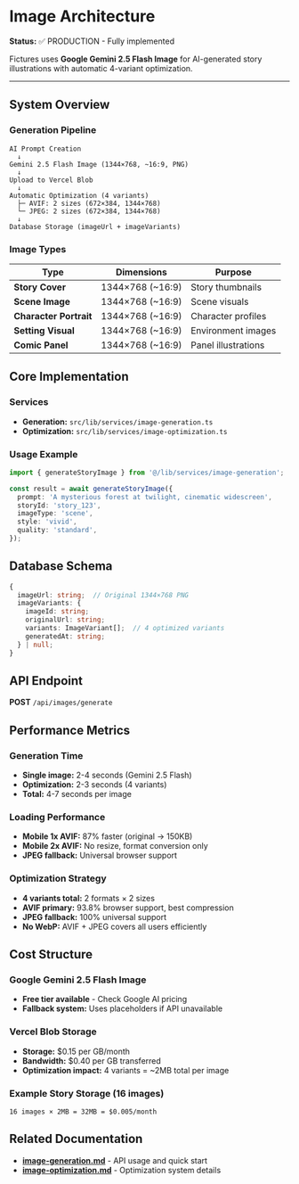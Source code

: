 # Image Architecture

**Status:** ✅ PRODUCTION - Fully implemented

Fictures uses **Google Gemini 2.5 Flash Image** for AI-generated story illustrations with automatic 4-variant optimization.

---

## System Overview

### Generation Pipeline

```
AI Prompt Creation
  ↓
Gemini 2.5 Flash Image (1344×768, ~16:9, PNG)
  ↓
Upload to Vercel Blob
  ↓
Automatic Optimization (4 variants)
  ├─ AVIF: 2 sizes (672×384, 1344×768)
  └─ JPEG: 2 sizes (672×384, 1344×768)
  ↓
Database Storage (imageUrl + imageVariants)
```

### Image Types

| Type | Dimensions | Purpose |
|------|-----------|---------|
| **Story Cover** | 1344×768 (~16:9) | Story thumbnails |
| **Scene Image** | 1344×768 (~16:9) | Scene visuals |
| **Character Portrait** | 1344×768 (~16:9) | Character profiles |
| **Setting Visual** | 1344×768 (~16:9) | Environment images |
| **Comic Panel** | 1344×768 (~16:9) | Panel illustrations |

## Core Implementation

### Services

- **Generation:** `src/lib/services/image-generation.ts`
- **Optimization:** `src/lib/services/image-optimization.ts`

### Usage Example

```typescript
import { generateStoryImage } from '@/lib/services/image-generation';

const result = await generateStoryImage({
  prompt: 'A mysterious forest at twilight, cinematic widescreen',
  storyId: 'story_123',
  imageType: 'scene',
  style: 'vivid',
  quality: 'standard',
});
```

## Database Schema

```typescript
{
  imageUrl: string;  // Original 1344×768 PNG
  imageVariants: {
    imageId: string;
    originalUrl: string;
    variants: ImageVariant[];  // 4 optimized variants
    generatedAt: string;
  } | null;
}
```

## API Endpoint

**POST** `/api/images/generate`

## Performance Metrics

### Generation Time
- **Single image:** 2-4 seconds (Gemini 2.5 Flash)
- **Optimization:** 2-3 seconds (4 variants)
- **Total:** 4-7 seconds per image

### Loading Performance
- **Mobile 1x AVIF:** 87% faster (original → 150KB)
- **Mobile 2x AVIF:** No resize, format conversion only
- **JPEG fallback:** Universal browser support

### Optimization Strategy
- **4 variants total:** 2 formats × 2 sizes
- **AVIF primary:** 93.8% browser support, best compression
- **JPEG fallback:** 100% universal support
- **No WebP:** AVIF + JPEG covers all users efficiently

## Cost Structure

### Google Gemini 2.5 Flash Image
- **Free tier available** - Check Google AI pricing
- **Fallback system:** Uses placeholders if API unavailable

### Vercel Blob Storage
- **Storage:** $0.15 per GB/month
- **Bandwidth:** $0.40 per GB transferred
- **Optimization impact:** 4 variants = ~2MB total per image

### Example Story Storage (16 images)
```
16 images × 2MB = 32MB = $0.005/month
```

## Related Documentation

- **[image-generation.md](image-generation.md)** - API usage and quick start
- **[image-optimization.md](image-optimization.md)** - Optimization system details
